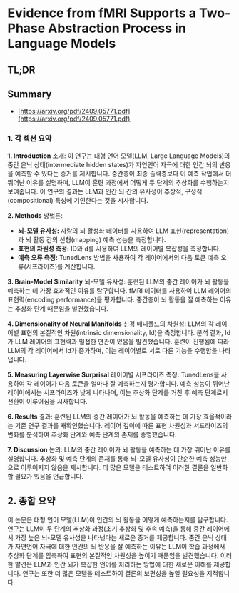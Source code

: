 # Evidence from fMRI Supports a Two-Phase Abstraction Process in Language Models
## TL;DR
## Summary
- [https://arxiv.org/pdf/2409.05771.pdf](https://arxiv.org/pdf/2409.05771.pdf)

### 1. 각 섹션 요약

**1. Introduction**
소개: 
이 연구는 대형 언어 모델(LLM, Large Language Models)의 중간 은닉 상태(intermediate hidden states)가 자연언어 자극에 대한 인간 뇌의 반응을 예측할 수 있다는 증거를 제시합니다. 중간층이 최종 출력층보다 이 예측 작업에서 더 뛰어난 이유를 설명하며, LLM이 훈련 과정에서 어떻게 두 단계의 추상화를 수행하는지 보여줍니다. 이 연구의 결과는 LLM과 인간 뇌 간의 유사성이 추상적, 구성적(compositional) 특성에 기인한다는 것을 시사합니다.

**2. Methods**
방법론:
- **뇌-모델 유사성:** 사람의 뇌 활성화 데이터를 사용하여 LLM 표현(representation)과 뇌 활동 간의 선형(mapping) 예측 성능을 측정합니다.
- **표현의 차원성 측정:** ID와 d를 사용하여 LLM의 레이어별 복잡성을 측정합니다.
- **예측 오류 측정:** TunedLens 방법을 사용하여 각 레이어에서의 다음 토큰 예측 오류(서프라이즈)를 계산합니다.

**3. Brain-Model Similarity**
뇌-모델 유사성:
훈련된 LLM의 중간 레이어가 뇌 활동을 예측하는 데 가장 효과적인 이유를 탐구합니다. fMRI 데이터를 사용하여 LLM 레이어의 표현력(encoding performance)을 평가합니다. 중간층이 뇌 활동을 잘 예측하는 이유는 추상화 단계 때문임을 발견했습니다.

**4. Dimensionality of Neural Manifolds**
신경 매니폴드의 차원성:
LLM의 각 레이어별 표현의 본질적인 차원(intrinsic dimensionality, Id)을 측정합니다. 분석 결과, Id가 LLM 레이어의 표현력과 밀접한 연관이 있음을 발견했습니다. 훈련이 진행됨에 따라 LLM의 각 레이어에서 Id가 증가하며, 이는 레이어별로 서로 다른 기능을 수행함을 나타냅니다.

**5. Measuring Layerwise Surprisal**
레이어별 서프라이즈 측정:
TunedLens을 사용하여 각 레이어가 다음 토큰을 얼마나 잘 예측하는지 평가합니다. 예측 성능이 뛰어난 레이어에서는 서프라이즈가 낮게 나타나며, 이는 추상화 단계를 거친 후 예측 단계로서 전환이 이루어짐을 시사합니다.

**6. Results**
결과:
훈련된 LLM의 중간 레이어가 뇌 활동을 예측하는 데 가장 효율적이라는 기존 연구 결과를 재확인했습니다. 레이어 깊이에 따른 표현 차원성과 서프라이즈의 변화를 분석하여 추상화 단계와 예측 단계의 존재를 증명했습니다.

**7. Discussion**
논의:
LLM의 중간 레이어가 뇌 활동을 예측하는 데 가장 뛰어난 이유를 설명합니다. 추상화 및 예측 단계의 존재를 통해 뇌-모델 유사성이 단순한 예측 성능만으로 이루어지지 않음을 제시합니다. 더 많은 모델을 테스트하여 이러한 결론을 일반화할 필요가 있음을 언급합니다.

## 2. 종합 요약

이 논문은 대형 언어 모델(LLM)이 인간의 뇌 활동을 어떻게 예측하는지를 탐구합니다. 연구는 LLM이 두 단계의 추상화 과정(초기 추상화 및 후속 예측)을 통해 중간 레이어에서 가장 높은 뇌-모델 유사성을 나타낸다는 새로운 증거를 제공합니다. 중간 은닉 상태가 자연언어 자극에 대한 인간의 뇌 반응을 잘 예측하는 이유는 LLM이 학습 과정에서 추상화 단계를 압축하여 표현의 본질적인 차원성을 높이기 때문임을 발견했습니다. 이러한 발견은 LLM과 인간 뇌가 복잡한 언어를 처리하는 방법에 대한 새로운 이해를 제공합니다. 연구는 또한 더 많은 모델을 테스트하여 결론의 보편성을 높일 필요성을 지적합니다.